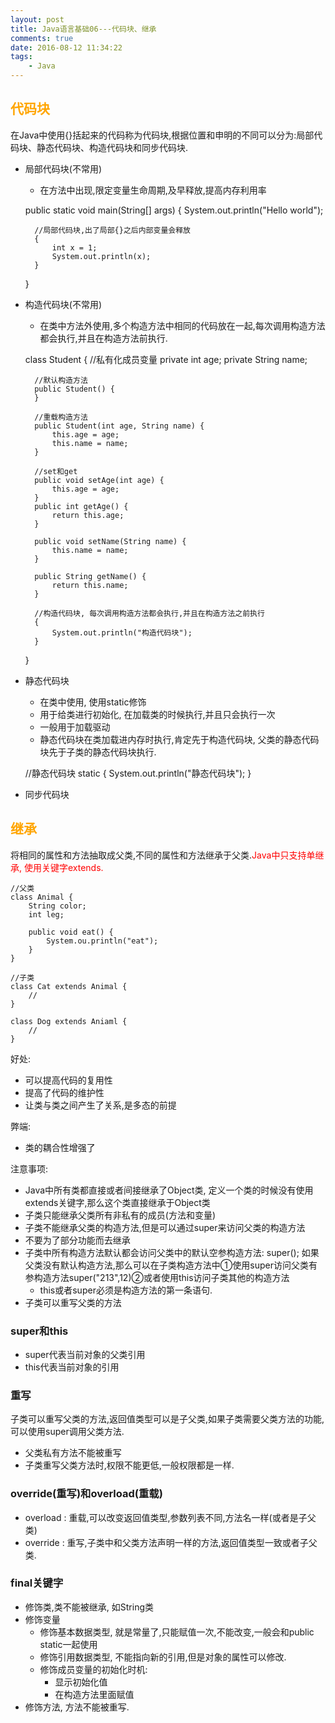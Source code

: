 ```yaml
---
layout: post
title: Java语言基础06---代码块、继承
comments: true
date: 2016-08-12 11:34:22
tags:
	- Java
---
```



## <font color=orange>代码块</font>
在Java中使用{}括起来的代码称为代码块,根据位置和申明的不同可以分为:局部代码块、静态代码块、构造代码块和同步代码块.
<!--more-->

* 局部代码块(不常用)
	* 在方法中出现,限定变量生命周期,及早释放,提高内存利用率


	
	public static void main(String[] args) {
		System.out.println("Hello world");
		
		//局部代码块,出了局部{}之后内部变量会释放
		{
			int x = 1;
			System.out.println(x);
		}
	}

* 构造代码块(不常用)
	* 在类中方法外使用,多个构造方法中相同的代码放在一起,每次调用构造方法都会执行,并且在构造方法前执行.


	class Student {
		//私有化成员变量
		private int age;
		private String name;
		
		//默认构造方法
		public Student() {
		}

		//重载构造方法
		public Student(int age, String name) {
			this.age = age;
			this.name = name;
		}

		//set和get
		public void setAge(int age) {
			this.age = age;
		}
		public int getAge() {
			return this.age;
		}

		public void setName(String name) {
			this.name = name;
		}
		
		public String getName() {
			return this.name;
		}
		
		//构造代码块, 每次调用构造方法都会执行,并且在构造方法之前执行
		{
			System.out.println("构造代码块");
		}
	}


* 静态代码块
	* 在类中使用, 使用static修饰
	* 用于给类进行初始化, 在加载类的时候执行,并且只会执行一次
	* 一般用于加载驱动
	* 静态代码块在类加载进内存时执行,肯定先于构造代码块, 父类的静态代码块先于子类的静态代码块执行.


	//静态代码块
	static {
		System.out.println("静态代码块");
	}

* 同步代码块


## <font color=orange>继承</font>
将相同的属性和方法抽取成父类,不同的属性和方法继承于父类.<font color=red>Java中只支持单继承, 使用关键字extends.</font>

	//父类
	class Animal {
		String color;
		int leg;
		
		public void eat() {
			System.ou.println("eat");
		}
	}

	//子类
	class Cat extends Animal {
		//
	}

	class Dog extends Aniaml {
		//
	}
好处:

* 可以提高代码的复用性
* 提高了代码的维护性
* 让类与类之间产生了关系,是多态的前提
 
弊端:

* 类的耦合性增强了

注意事项:

* Java中所有类都直接或者间接继承了Object类, 定义一个类的时候没有使用extends关键字,那么这个类直接继承于Object类
* 子类只能继承父类所有非私有的成员(方法和变量)
* 子类不能继承父类的构造方法,但是可以通过super来访问父类的构造方法
* 不要为了部分功能而去继承
* 子类中所有构造方法默认都会访问父类中的默认空参构造方法: super(); 如果父类没有默认构造方法,那么可以在子类构造方法中①使用super访问父类有参构造方法super("213",12)②或者使用this访问子类其他的构造方法
	* this或者super必须是构造方法的第一条语句.
* 子类可以重写父类的方法

### super和this
* super代表当前对象的父类引用
* this代表当前对象的引用

### 重写
子类可以重写父类的方法,返回值类型可以是子父类,如果子类需要父类方法的功能,可以使用super调用父类方法. 
* 父类私有方法不能被重写
* 子类重写父类方法时,权限不能更低,一般权限都是一样.

### override(重写)和overload(重载)
* overload : 重载,可以改变返回值类型,参数列表不同,方法名一样(或者是子父类)
* override : 重写,子类中和父类方法声明一样的方法,返回值类型一致或者子父类.

### final关键字
* 修饰类,类不能被继承, 如String类
* 修饰变量
	* 修饰基本数据类型, 就是常量了,只能赋值一次,不能改变,一般会和public static一起使用
	* 修饰引用数据类型, 不能指向新的引用,但是对象的属性可以修改.
	* 修饰成员变量的初始化时机:
		* 显示初始化值
		* 在构造方法里面赋值 
* 修饰方法, 方法不能被重写.
